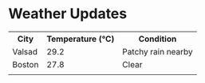# Weather Updates

<!-- WEATHER-UPDATE-START -->
<table><tr><th>City</th><th>Temperature (°C)</th><th>Condition</th></tr><tr><td>Valsad</td><td>29.2</td><td>Patchy rain nearby</td></tr><tr><td>Boston</td><td>27.8</td><td>Clear</td></tr><tr><td></td><td></td><td></td></tr></table>
<!-- WEATHER-UPDATE-END -->
